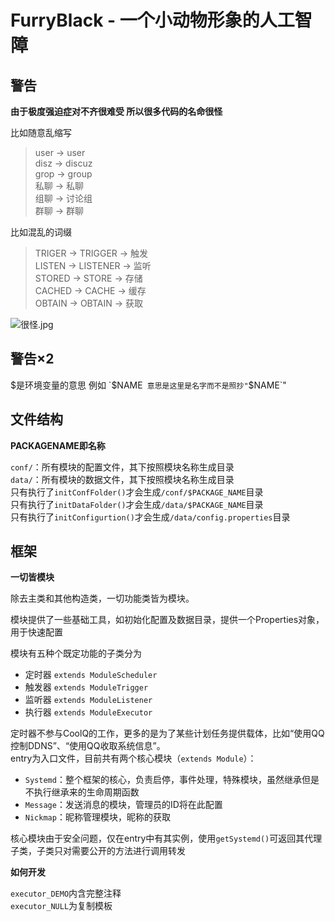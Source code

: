 # FurryBlack - 一个小动物形象的人工智障

## 警告

**由于极度强迫症对不齐很难受 所以很多代码的名命很怪**

比如随意乱缩写  
> user → user  
> disz → discuz  
> grop → group  
> 私聊 → 私聊  
> 组聊 → 讨论组  
> 群聊 → 群聊  

比如混乱的词缀  
> TRIGER → TRIGGER → 触发  
> LISTEN → LISTENER → 监听  
> STORED → STORE → 存储  
> CACHED → CACHE → 缓存  
> OBTAIN → OBTAIN → 获取

![很怪.jpg](https://git.blacktech.studio/blacktechstudio/furryblack/raw/master/images/very_strange.jpg)

## 警告×2

$是环境变量的意思 例如 `$NAME` 意思是这里是名字而不是照抄"`$NAME`"

## 文件结构

**PACKAGENAME即名称**


`conf/`：所有模块的配置文件，其下按照模块名称生成目录  
`data/`：所有模块的数据文件，其下按照模块名称生成目录  
只有执行了`initConfFolder()`才会生成`/conf/$PACKAGE_NAME`目录  
只有执行了`initDataFolder()`才会生成`/data/$PACKAGE_NAME`目录  
只有执行了`initConfigurtion()`才会生成`/data/config.properties`目录  

## 框架

**一切皆模块**

除去主类和其他构造类，一切功能类皆为模块。

模块提供了一些基础工具，如初始化配置及数据目录，提供一个Properties对象，用于快速配置

模块有五种个既定功能的子类分为

- 定时器 `extends ModuleScheduler`
- 触发器 `extends ModuleTrigger`
- 监听器 `extends ModuleListener`
- 执行器 `extends ModuleExecutor`

定时器不参与CoolQ的工作，更多的是为了某些计划任务提供载体，比如“使用QQ控制DDNS”、“使用QQ收取系统信息”。  
entry为入口文件，目前共有两个核心模块（`extends Module`）：

- `Systemd`：整个框架的核心，负责启停，事件处理，特殊模块，虽然继承但是不执行继承来的生命周期函数
- `Message`：发送消息的模块，管理员的ID将在此配置
- `Nickmap`：昵称管理模块，昵称的获取

核心模块由于安全问题，仅在entry中有其实例，使用`getSystemd()`可返回其代理子类，子类只对需要公开的方法进行调用转发


**如何开发**

`executor_DEMO`内含完整注释  
`executor_NULL`为复制模板  